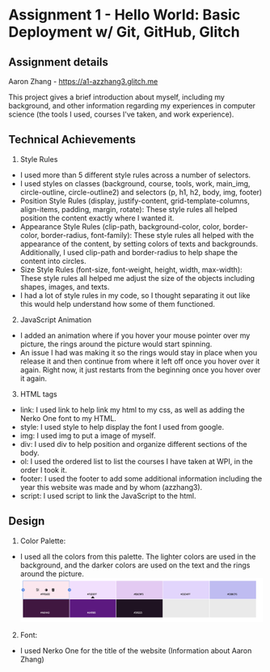 Assignment 1 - Hello World: Basic Deployment w/ Git, GitHub, Glitch
===

Assignment details
---
Aaron Zhang - https://a1-azzhang3.glitch.me

This project gives a brief introduction about myself, including my background, and other information regarding my experiences in computer science (the tools I used, courses I've taken, and work experience).

Technical Achievements
---

1. Style Rules
- I used more than 5 different style rules across a number of selectors.
- I used styles on classes (background, course, tools, work, main_img, circle-outline, circle-outline2) and selectors (p, h1, h2, body, img, footer)
- Position Style Rules (display, justify-content, grid-template-columns, align-items, padding, margin, rotate): These style rules all helped position the content exactly where I wanted it. 
- Appearance Style Rules (clip-path, background-color, color, border-color, border-radius, font-family): These style rules all helped with the appearance of the content, by setting colors of texts and backgrounds. Additionally, I used clip-path and border-radius to help shape the content into circles.
- Size Style Rules (font-size, font-weight, height, width, max-width): These style rules all helped me adjust the size of the objects including shapes, images, and texts. 
- I had a lot of style rules in my code, so I thought separating it out like this would help understand how some of them functioned. 

2. JavaScript Animation
- I added an animation where if you hover your mouse pointer over my picture, the rings around the picture would start spinning.
- An issue I had was making it so the rings would stay in place when you release it and then continue from where it left off once you hover over it again. Right now, it just restarts from the beginning once you hover over it again.

3. HTML tags
- link: I used link to help link my html to my css, as well as adding the Nerko One font to my HTML. 
- style: I used style to help display the font I used from google. 
- img: I used img to put a image of myself.
- div: I used div to help position and organize different sections of the body. 
- ol: I used the ordered list to list the courses I have taken at WPI, in the order I took it. 
- footer: I used the footer to add some additional information including the year this website was made and by whom (azzhang3).
- script: I used script to link the JavaScript to the html. 

Design
---
1. Color Palette:
- I used all the colors from this palette. The lighter colors are used in the background, and the darker colors are used on the text and the rings around the picture.
![visual](images/pic2.png)

2. Font:
- I used Nerko One for the title of the website (Information about Aaron Zhang)

